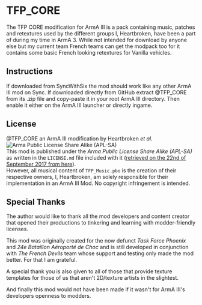 # TFP_CORE
The TFP CORE modification for ArmA III is a pack containing music, patches and retextures used by the different groups I, Heartbroken, have been a part of during my time in ArmA 3. While not intended for download by anyone else but my current team French teams can get the modpack too for it contains some basic French looking retextures for Vanilla vehicles.

## Instructions
If downloaded from SyncWithSix the mod should work like any other ArmA III mod on Sync.
If downloaded directly from GitHub extract @TFP_CORE from its .zip file and copy-paste it in your root ArmA III directory. Then enable it either on the ArmA III launcher or directly ingame.

## License
@TFP_CORE an ArmA III modification by Heartbroken *et al.*  
![Arma Public License Share Alike (APL-SA)](https://www.bistudio.com/assets/img/licenses/APL-SA.png)  
This mod is published under the *Arma Public License Share Alike (APL-SA)* as written in the `LICENSE.md` file included with it ([retrieved on the 22nd of September 2017 from here](https://www.bistudio.com/community/licenses/arma-public-license-share-alike)).  
However, all musical content of `TFP_Music.pbo` is the creation of their respective owners, I, Heartbroken, am solely responsible for their implementation in an ArmA III Mod.
No copyright infringement is intended.

## Special Thanks

The author would like to thank all the mod developers and content creator that opened their productions to tinkering and learning with modder-friendly licenses.


This mod was originally created for the now defunct *Task Force Phoenix* and *24e Bataillon Aéroporté de Choc* and is still developed in conjunction with *The French Devils* team whose support and testing only made the mod better. For that I am grateful.


A special thank you is also given to all of those that provide texture templates for those of us that aren't 2D/texture artists in the slightest.


And finally this mod would not have been made if it wasn't for ArmA III's developers openness to modders.

